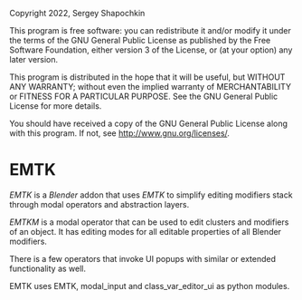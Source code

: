 Copyright 2022, Sergey Shapochkin

This program is free software: you can redistribute it and/or modify
it under the terms of the GNU General Public License as published by
the Free Software Foundation, either version 3 of the License, or
(at your option) any later version.

This program is distributed in the hope that it will be useful,
but WITHOUT ANY WARRANTY; without even the implied warranty of
MERCHANTABILITY or FITNESS FOR A PARTICULAR PURPOSE.  See the
GNU General Public License for more details.

You should have received a copy of the GNU General Public License
along with this program.  If not, see <http://www.gnu.org/licenses/>.

EMTK
=======

_EMTK_ is a _Blender_ addon that uses _EMTK_ to simplify editing
modifiers stack through modal operators and abstraction layers.

_EMTKM_ is a modal operator that can be used to edit clusters
and modifiers of an object. It has editing modes for
all editable properties of all Blender modifiers.

There is a few operators that invoke UI popups with similar or extended
functionality as well.

EMTK uses EMTK, modal_input and class_var_editor_ui as python modules.
